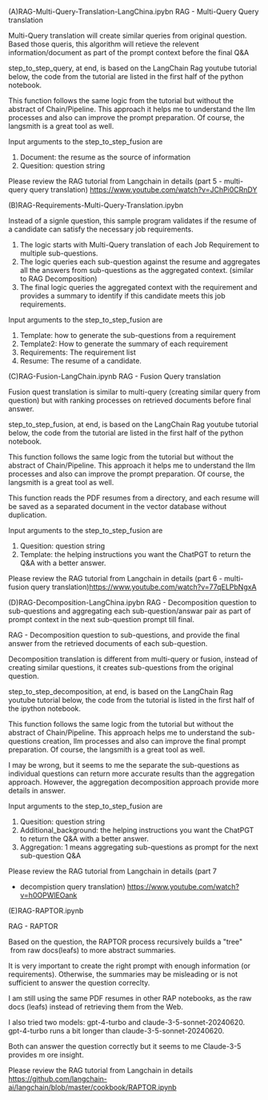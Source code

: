 (A)RAG-Multi-Query-Translation-LangChina.ipybn
RAG - Multi-Query Query translation

Multi-Query translation will create similar queries from original question. Based those
queris, this algorithm will retieve the relevent information/document as part of the
prompt context before the final Q&A

step_to_step_query, at end, is based on the LangChain Rag youtube tutorial below, the code from the tutorial are 
listed in the first half of the python notebook. 

This function follows the same logic from the tutorial but without the abstract of Chain/Pipeline. This approach
it helps me to understand the llm processes and also can improve the prompt preparation.
Of course, the langsmith is a great tool as well. 


Input arguments to the step_to_step_fusion are
1. Document: the resume as the source of information
2. Quesition: question string


Please review the RAG tutorial from Langchain in details (part 5 - multi-query query translation)
https://www.youtube.com/watch?v=JChPi0CRnDY

(B)RAG-Requirements-Multi-Query-Translation.ipybn

Instead of a signle question, this sample program validates if the resume of a candidate 
can satisfy the necessary job requirements.

1. The logic starts with Multi-Query translation of each Job Requirement to multiple sub-questions.
2. The logic queries each sub-question against the resume and aggregates 
all the answers from sub-questions as the aggregated context. (similar to RAG Decomposition) 
3. The final logic queries the aggregated context with the requirement and provides a summary to 
identify if this candidate meets this job requirements. 


Input arguments to the step_to_step_fusion are
1. Template: how to generate the sub-questions from a requirement
2. Template2: How to generate the summary of each requirement
3. Requirements: The requirement list
4. Resume: The resume of a candidate.

(C)RAG-Fusion-LangChain.ipynb
RAG - Fusion Query translation

Fusion quest translation is similar to multi-query (creating similar query from question) 
but with ranking processes on retrieved documents before final answer.

step_to_step_fusion, at end, is based on the LangChain Rag youtube tutorial below, the code from the tutorial are 
listed in the first half of the python notebook. 

This function follows the same logic from the tutorial but without the abstract of Chain/Pipeline. This approach
it helps me to understand the llm processes and also can improve the prompt preparation.
Of course, the langsmith is a great tool as well. 

This function reads the PDF resumes from a directory, and each resume will be saved 
as a separated document in the vector database without duplication. 

Input arguments to the step_to_step_fusion are
1. Quesition: question string
2. Template:  the helping instructions you want the ChatPGT to return the Q&A 
with a better answer.

Please review the RAG tutorial from Langchain in details 
(part 6 - multi-fusion query translation)https://www.youtube.com/watch?v=77qELPbNgxA

(D)RAG-Decomposition-LangChina.ipybn
RAG - Decomposition question to sub-questions and aggregating each sub-question/answar pair
as part of prompt context in the next sub-question prompt till final.

RAG - Decomposition question to sub-questions, and provide the final answer from the 
retrieved documents of each sub-question.

Decomposition translation is different from multi-query or fusion, instead of 
creating similar questions, it creates sub-questions from the original question. 

step_to_step_decomposition, at end, is based on the LangChain Rag youtube tutorial below, 
the code from the tutorial is listed in the first half of the ipython notebook. 

This function follows the same logic from the tutorial but without the abstract of 
Chain/Pipeline. This approach helps me to understand the sub-questions creation, 
llm processes and also can improve the final prompt preparation. 
Of course, the langsmith is a great tool as well. 

I may be wrong, but it seems to me the separate the sub-questions as individual questions
can return more accurate results than the aggregation approach. 
However, the aggregation decomposition approach provide more details in answer.


Input arguments to the step_to_step_fusion are
1. Quesition: question string
2. Additional_background:  the helping instructions you want the ChatPGT to return the Q&A 
with a better answer.
3. Aggregation: 1 means aggregating sub-questions as prompt for the next sub-question Q&A


Please review the RAG tutorial from Langchain in details (part 7 
- decompistion query translation)
https://www.youtube.com/watch?v=h0OPWlEOank

(E)RAG-RAPTOR.ipynb

RAG - RAPTOR

Based on the question, the RAPTOR process recursively builds a "tree"  from raw 
docs(leafs) to more abstract summaries.

It is very important to create the right prompt with enough information 
(or requirements).  Otherwise, the summaries may be misleading or is not sufficient 
to answer the question correclty.

I am still using the same PDF resumes in other RAP notebooks, as the raw docs (leafs)
instead of retrieving them from the Web.

I also tried two models: gpt-4-turbo and claude-3-5-sonnet-20240620.  gpt-4-turbo
runs a bit longer than claude-3-5-sonnet-20240620.

Both can answer the question correctly but it seems to me Claude-3-5 provides m
ore insight. 


Please review the RAG tutorial from Langchain in details 
https://github.com/langchain-ai/langchain/blob/master/cookbook/RAPTOR.ipynb
